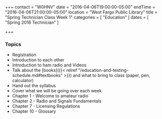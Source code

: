 +++
contact = "W0HNV"
date = "2016-04-06T19:00:00-05:00"
endTime = "2016-04-06T21:00:00-05:00"
location = "West Fargo Public Library"
title = "Spring Technician Class Week 1"
categories = [ "Education" ]
dates = [ "Spring 2016 Technician" ]

+++
### Topics

* Registration
* Introduction to each other
* Introduction to ham radio and Videos
* Talk about the [books]({{< relref "/education-and-testing-schedule.md#textbooks" >}}) and what to bring to class (paper, pen, calculator)
* Hand out the syllabus
* Cover what we will be going over each week
* Chapter 1 - Welcome to amateur radio
* Chapter 2 - Radio and Signals Fundamentals
* Chapter 7 - Licensing Regulations
* Chapter 10 - Glossary
